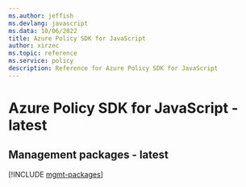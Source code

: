 ```yaml
---
ms.author: jeffish
ms.devlang: javascript
ms.data: 10/06/2022
title: Azure Policy SDK for JavaScript
author: xirzec
ms.topic: reference
ms.service: policy
description: Reference for Azure Policy SDK for JavaScript
---
```

# Azure Policy SDK for JavaScript - latest

## Management packages - latest
[!INCLUDE [mgmt-packages](policy-mgmt-index.md)]